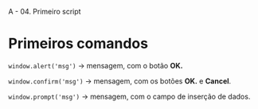 A - 04. Primeiro script

# Primeiros comandos

`window.alert('msg')` -\> mensagem, com o botão **OK.**

`window.confirm('msg')` -\> mensagem, com os botões **OK.** e **Cancel**.

`window.prompt('msg')` -\> mensagem, com o campo de inserção de dados.